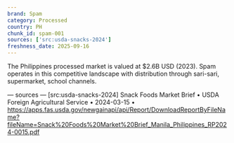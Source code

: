 ```yaml
---
brand: Spam
category: Processed
country: PH
chunk_id: spam-001
sources: ['src:usda-snacks-2024']
freshness_date: 2025-09-16
---
```


The Philippines processed market is valued at $2.6B USD (2023). Spam operates in this competitive landscape with distribution through sari-sari, supermarket, school channels.

— sources —
[src:usda-snacks-2024] Snack Foods Market Brief • USDA Foreign Agricultural Service • 2024-03-15 • https://apps.fas.usda.gov/newgainapi/api/Report/DownloadReportByFileName?fileName=Snack%20Foods%20Market%20Brief_Manila_Philippines_RP2024-0015.pdf
